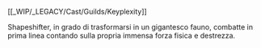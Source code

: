 [[_WIP/_LEGACY/Cast/Guilds/Keyplexity]]

Shapeshifter, in grado di trasformarsi in un gigantesco fauno, combatte in prima linea contando sulla propria immensa forza fisica e destrezza.
